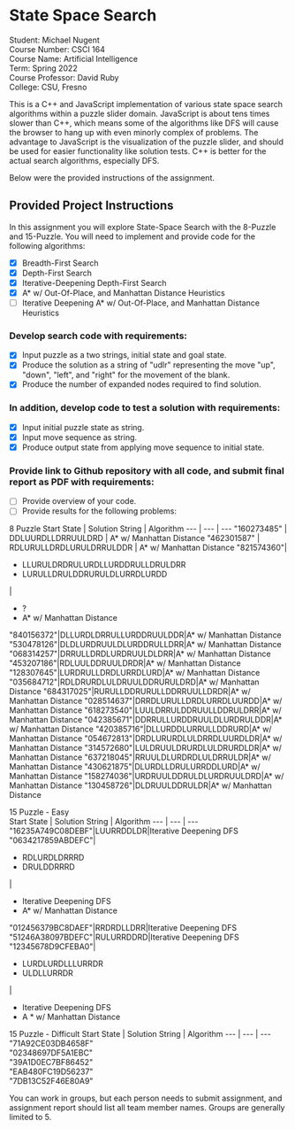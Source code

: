 # State Space Search
Student: Michael Nugent    
Course Number: CSCI 164    
Course Name: Artificial Intelligence    
Term: Spring 2022    
Course Professor: David Ruby    
College: CSU, Fresno    

This is a C++ and JavaScript implementation of various state space search algorithms within a puzzle slider domain.  JavaScript is about tens times slower than C++, which means some of the algorithms like DFS will cause the browser to hang up with even minorly complex of problems.  The advantage to JavaScript is the visualization of the puzzle slider, and should be used for easier functionality like solution tests.  C++ is better for the actual search algorithms, especially DFS.

Below were the provided instructions of the assignment.    


## Provided Project Instructions
In this assignment you will explore State-Space Search with the 8-Puzzle and 15-Puzzle.  You will need to implement and provide code for the following algorithms:

- [x] Breadth-First Search    
- [x] Depth-First Search    
- [x] Iterative-Deepening Depth-First Search    
- [x] A* w/ Out-Of-Place, and Manhattan Distance Heuristics    
- [ ] Iterative Deepening A* w/ Out-Of-Place, and Manhattan Distance Heuristics    

### Develop search code with requirements:

- [x] Input puzzle as a two strings, initial state and goal state.    
- [x] Produce the solution as a string of "udlr" representing the move "up", "down", "left", and "right" for the movement of the blank.    
- [x] Produce the number of expanded nodes required to find solution.    

### In addition, develop code to test a solution with requirements:

- [x] Input initial puzzle state as string.
- [x] Input move sequence as string.
- [x] Produce output state from applying move sequence to initial state.

### Provide link to Github repository with all code, and submit final report as PDF with requirements:

- [ ] Provide overview of your code.
- [ ] Provide results for the following problems:

8 Puzzle
Start State | Solution String | Algorithm
--- | --- | --- 
"160273485" | DDLUURDLLDRRUULDRD | A* w/ Manhattan Distance
"462301587" | RDLURULLDRDLURULDRRULDDR | A* w/ Manhattan Distance
"821574360"| <ul><li>LLURULDRDRULURDLLURDDRULLDRULDRR</li><li>LURULLDRULDDRURULDLURRDLURDD</li></ul> | <ul><li>?</li><li>A* w/ Manhattan Distance</li></ul>
"840156372"|DLLURDLDRRULLURDDRUULDDR|A* w/ Manhattan Distance
"530478126"|DLDLURDRUULDLURDDRULLDRR|A* w/ Manhattan Distance
"068314257"|DRRULLDRDLURDRUULDLDRR|A* w/ Manhattan Distance
"453207186"|RDLUULDDRUULDRDR|A* w/ Manhattan Distance
"128307645"|LURDRULLDRDLURRDLURD|A* w/ Manhattan Distance
"035684712"|RDLDRURDLULDRUULDDRURULDRD|A* w/ Manhattan Distance
"684317025"|RURULLDDRURULLDDRRUULLDRDR|A* w/ Manhattan Distance
"028514637"|DRRDLURULLDRDLURRDLUURDD|A* w/ Manhattan Distance
"618273540"|LUULDRRULDDRUULLDDRULDRR|A* w/ Manhattan Distance
"042385671"|DDRRULLURDDRUULDLURDRULDDR|A* w/ Manhattan Distance
"420385716"|DLLURDDLURRULLDDRURD|A* w/ Manhattan Distance
"054672813"|DRDLURURDLULDRRDLUURDLDR|A* w/ Manhattan Distance
"314572680"|LULDRUULDRURDLULDRURDLDR|A* w/ Manhattan Distance
"637218045"|RRUULDLURDRDLULDRRULDR|A* w/ Manhattan Distance
"430621875"|DLURDLLDRULURRDDLURD|A* w/ Manhattan Distance
"158274036"|URDRUULDDRULDLURDRUULDRD|A* w/ Manhattan Distance
"130458726"|DLDRUULDDRULDR|A* w/ Manhattan Distance

15 Puzzle - Easy   
Start State | Solution String | Algorithm
--- | --- | ---
"16235A749C08DEBF"|LUURRDDLDR|Iterative Deepening DFS
"0634217859ABDEFC"|<ul><li>RDLURDLDRRRD</li><li>DRULDDRRRD</li></ul>|<ul><li>Iterative Deepening DFS</li><li>A* w/ Manhattan Distance</li></ul>
"012456379BC8DAEF"|RRDRDLLDRR|Iterative Deepening DFS
"51246A38097BDEFC"|RULURRDDRD|Iterative Deepening DFS
"12345678D9CFEBA0"|<ul><li>LURDLURDLLLURRDR</li><li>ULDLLURRDR</li></ul>|<ul><li>Iterative Deepening DFS</li><li>A * w/ Manhattan Distance</li></ul>

15 Puzzle - Difficult
Start State | Solution String | Algorithm
--- | --- | ---
"71A92CE03DB4658F"    
"02348697DF5A1EBC"    
"39A1D0EC7BF86452"    
"EAB480FC19D56237"    
"7DB13C52F46E80A9"   

You can work in groups, but each person needs to submit assignment, and assignment report should list all team member names.  Groups are generally limited to 5.
